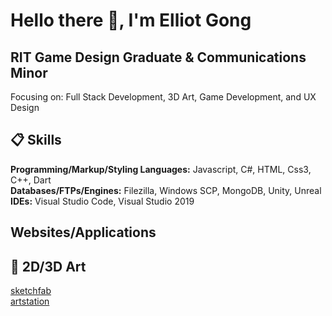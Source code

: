 # Hello there 👋, I'm Elliot Gong

## RIT Game Design Graduate & Communications Minor

Focusing on: Full Stack Development, 3D Art, Game Development, and UX Design

## 📋 Skills
**Programming/Markup/Styling Languages:** Javascript, C#, HTML, Css3, C++, Dart</br>
**Databases/FTPs/Engines:** Filezilla, Windows SCP, MongoDB, Unity, Unreal</br>
**IDEs:** Visual Studio Code, Visual Studio 2019

## Websites/Applications



## 🎨 2D/3D Art

[sketchfab](https://sketchfab.com/Taterblock17)</br>
[artstation](https://www.artstation.com/elliot_gong)


<!--
**TheElliotGong/TheElliotGong** is a ✨ _special_ ✨ repository because its `README.md` (this file) appears on your GitHub profile.



Here are some ideas to get you started:

- 🔭 I’m currently working on ...
- 🌱 I’m currently learning ...
- 👯 I’m looking to collaborate on ...
- 🤔 I’m looking for help with ...
- 💬 Ask me about ...
- 📫 How to reach me: ...
- 😄 Pronouns: ...
- ⚡ Fun fact: ...
-->
